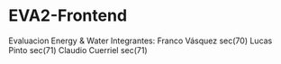 # EVA2-Frontend
Evaluacion Energy &amp; Water 
Integrantes: Franco Vásquez sec(70)
             Lucas Pinto sec(71)
             Claudio Cuerriel sec(71)
